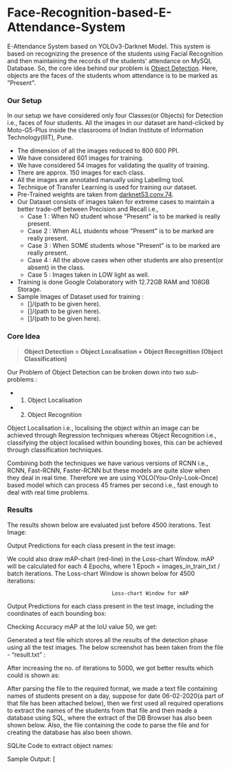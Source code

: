 # Face-Recognition-based-E-Attendance-System
E-Attendance System based on YOLOv3-Darknet Model. This system is based on recognizing the presence of the students using Facial Recognition and then maintaining the records of the students' attendance on MySQL Database. So, the core idea behind our problem is [Object Detection](https://en.wikipedia.org/wiki/Object_detection). Here, objects are the faces of the students whom attendance is to be marked as "Present".

### Our Setup
In our setup we have considered only four Classes(or Objects) for Detection i.e., faces of four students.
All the images in our dataset are hand-clicked by Moto-G5-Plus inside the classrooms of Indian Institute of Information Technology(IIIT), Pune. 
- The dimension of all the images reduced to 800 600 PPI.
- We have considered 601 images for training.
- We have considered 54 images for validating the quality of training.
- There are approx. 150 images for each class.
- All the images are annotated manually using LabelImg tool.
- Technique of Transfer Learning is used for training our dataset.
- Pre-Trained weights are taken from [darknet53.conv.74](https://pjreddie.com/media/files/darknet53.conv.74).
- Our Dataset consists of images taken for extreme cases to maintain a better trade-off between Precision and Recall i.e., 
  - Case 1 : When NO student whose "Present" is to be marked is really present.
  - Case 2 : When ALL students whose "Present" is to be marked are really present.
  - Case 3 : When SOME students whose "Present" is to be marked are really present.
  - Case 4 : All the above cases when other students are also present(or absent) in the class.
  - Case 5 : Images taken in LOW light as well.
- Training is done Google Colaboratory with 12.72GB RAM and 108GB Storage.
- Sample Images of Dataset used for training :
  - []/(path to be given here).
  - []/(path to be given here).
  - []/(path to be given here).

### Core Idea
 > **Object Detection = Object Localisation + Object Recognition (Object Classification)**

Our Problem of Object Detection can be broken down into two sub-problems : 
- 1. Object Localisation
- 2. Object Recognition

Object Localisation i.e., localising the object within an image can be achieved through Regression techniques whereas Object Recognition i.e., classifying the object localised within bounding boxes, this can be achieved through classification techniques.

Combining both the techniques we have various versions of RCNN i.e., RCNN, Fast-RCNN, Faster-RCNN but these models are quite slow when they deal in real time.
Therefore we are using YOLO(You-Only-Look-Once) based model which can process 45 frames per second i.e., fast enough to deal with real time problems.
 ### Results
The results shown below are evaluated just before 4500 iterations.
                                                   Test Image:[](https://user-images.githubusercontent.com/48694961/107733566-54dc3c80-6d21-11eb-9775-354266f3db3d.png)
                       
Output Predictions for each class present in the test image: 
           
We could also draw mAP-chart (red-line) in the Loss-chart Window. mAP will be calculated for each 4 Epochs, where 1 Epoch = images_in_train_txt / batch iterations. The Loss-chart Window is shown below for 4500 iterations:
                       
                                      Loss-chart Window for mAP 
Output Predictions for each class present in the test image, including the coordinates of each bounding box:

Checking Accuracy mAP at the IoU value 50, we get: 

Generated a text file which stores all the results of the detection phase using all the test images. The below screenshot has been taken from the file - “result.txt” :


After increasing the no. of iterations to 5000, we got better results which could is shown as:


After parsing the file to the required format, we made a text file containing names of students present on a day, suppose for date 06-02-2020(a part of that file has been attached below), then we first used all required operations to extract the names of the students from that file and then made a database using SQL, where the extract of the DB Browser has also been shown below. Also, the file containing the code to parse the file and for creating the database has also been shown.

SQLite Code to extract object names:
       
Sample Output: [


